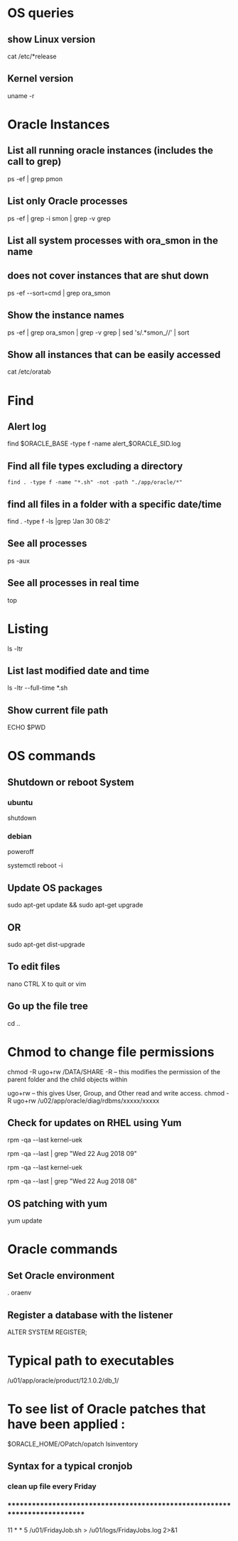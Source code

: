 # OS queries
## show Linux version
cat /etc/*release
## Kernel version 
uname -r
# Oracle Instances
## List all running oracle instances (includes the call to grep)
ps -ef | grep pmon 
## List only Oracle processes
ps -ef | grep -i smon | grep -v grep
## List all system processes with ora_smon in the name  
## does not cover instances that are shut down  
ps -ef --sort=cmd | grep ora_smon
## Show the instance names
ps -ef | grep ora_smon | grep -v grep | sed 's/.*smon_//' | sort
## Show all instances that can be easily accessed
cat /etc/oratab
# Find 
## Alert log
find $ORACLE_BASE -type f -name alert_$ORACLE_SID.log
## Find all file types excluding a directory
`find . -type f -name "*.sh" -not -path "./app/oracle/*"`
## find all files in a folder with a specific date/time
find . -type f -ls |grep 'Jan 30 08:2'

## See all processes
ps -aux
## See all processes in real time
top



# Listing
ls -ltr 
## List last modified date and time
ls -ltr --full-time *.sh

## Show current file path
ECHO $PWD

# OS commands
## Shutdown or reboot System
### ubuntu
shutdown 
### debian
poweroff 

systemctl reboot -i

## Update OS packages

sudo apt-get update && sudo apt-get upgrade
## OR
sudo apt-get dist-upgrade
## To edit files
nano
CTRL X to quit
or vim

## Go up the file tree
cd ..

# Chmod to change file permissions
chmod -R ugo+rw /DATA/SHARE
-R – this modifies the permission of the parent folder and the child objects within

ugo+rw – this gives User, Group, and Other read and write access.
chmod -R ugo+rw /u02/app/oracle/diag/rdbms/xxxxx/xxxxx

## Check for updates on RHEL using Yum

rpm -qa --last kernel-uek

rpm -qa --last | grep "Wed 22 Aug 2018 09"

rpm -qa --last kernel-uek

rpm -qa --last | grep "Wed 22 Aug 2018 08"

## OS patching with yum
yum update

# Oracle commands
## Set Oracle environment
. oraenv
<enter database instance name>

## Register a database with the listener

ALTER SYSTEM REGISTER; 

# Typical path to executables
/u01/app/oracle/product/12.1.0.2/db_1/

# To see list of Oracle patches that have been applied :

$ORACLE_HOME/OPatch/opatch lsinventory


## Syntax for a typical cronjob
### clean up file every Friday
### **************************************************************************
11 * * 5 /u01/FridayJob.sh > /u01/logs/FridayJobs.log 2>&1



